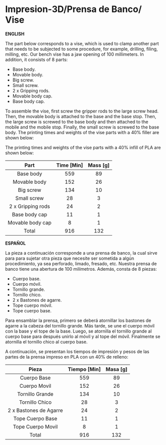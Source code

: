 # Impresion-3D/Prensa de Banco/ Vise
**ENGLISH**

The part below corresponds to a vise, which is used to clamp another part that needs to be subjected to some procedure, for example, drilling, filing, milling, etc.
Our bench vise has a jaw opening of 100 millimeters. In addition, it consists of 8 parts:
-	Base body.
-	Movable body.
-	Big screw.
-	Small screw.
-	2 x Gripping rods.
-	Movable body cap.
-	Base body cap.

To assemble the vise, first screw the gripper rods to the large screw head. Then, the movable body is attached to the base and the base stop. Then, the large screw is screwed to the base body and then attached to the mobile and the mobile stop. Finally, the small screw is screwed to the base body. The printing times and weights of the vise parts with a 40% filler are shown below:

The printing times and weights of the vise parts with a 40% infill of PLA are shown below:

|      **Part**     | **Time [Min]** | **Mass [g]** |
|:-----------------:|:--------------:|:------------:|
| Base body         | 559            | 89           |
| Movable body      | 152            | 26           |
| Big screw         | 134            | 10           |
| Small screw       | 28             | 3            |
| 2 x Gripping rods | 24             | 2            |
| Base body cap     | 11             | 1            |
| Movable body cap  | 8              | 1            |
| Total             | 916            | 132          |

**ESPAÑOL**

La pieza a continuación corresponde a una prensa de banco, la cual sirve para para sujetar otra pieza que necesite ser sometida a algún procedimiento, ya sea perforado, limado, fresado, etc.
Nuestra prensa de banco tiene una abertura de 100 milímetros. Además, consta de 8 piezas:
-	Cuerpo base.
-	Cuerpo móvil.
-	Tornillo grande.
-	Tornillo chico.
-	2 x Bastones de agarre.
-	Tope cuerpo móvil.
-	Tope cuerpo base.

Para ensamblar la prensa, primero se deberá atornillar los bastones de agarre a la cabeza del tornillo grande. Más tarde, se une el cuerpo móvil con la base y el tope de la base. Luego, se atornilla el tornillo grande al cuerpo base para después unirlo al móvil y al tope del móvil. Finalmente se atornilla el tornillo chico al cuerpo base.

A continuación, se presentan los tiempos de impresión y pesos de las partes de la prensa impreso en PLA con un 40% de relleno:

|         **Pieza**        | **Tiempo [Min]** | **Masa [g]** |
|:------------------------:|:----------------:|:------------:|
| Cuerpo Base              | 559              | 89           |
| Cuerpo Movil             | 152              | 26           |
| Tornillo   Grande        | 134              | 10           |
| Tornillo Chico           | 28               | 3            |
| 2 x Bastones   de Agarre | 24               | 2            |
| Tope Cuerpo   Base       | 11               | 1            |
| Tope Cuerpo   Movil      | 8                | 1            |
| Total                    | 916              | 132          |



